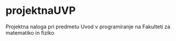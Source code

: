 # projektnaUVP
Projektna naloga pri predmetu Uvod v programiranje na Fakulteti za matematiko in fiziko
